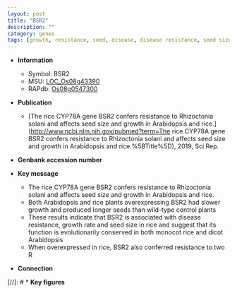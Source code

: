 ```yaml
---
layout: post
title: "BSR2"
description: ""
category: genes
tags: [growth, resistance, seed, disease, disease resistance, seed size, growth rate]
---
```


* **Information**  
    + Symbol: BSR2  
    + MSU: [LOC_Os08g43390](http://rice.plantbiology.msu.edu/cgi-bin/ORF_infopage.cgi?orf=LOC_Os08g43390)  
    + RAPdb: [Os08g0547300](http://rapdb.dna.affrc.go.jp/viewer/gbrowse_details/irgsp1?name=Os08g0547300)  

* **Publication**  
    + [The rice CYP78A gene BSR2 confers resistance to Rhizoctonia solani and affects seed size and growth in Arabidopsis and rice.](http://www.ncbi.nlm.nih.gov/pubmed?term=The rice CYP78A gene BSR2 confers resistance to Rhizoctonia solani and affects seed size and growth in Arabidopsis and rice.%5BTitle%5D), 2019, Sci Rep.

* **Genbank accession number**  

* **Key message**  
    + The rice CYP78A gene BSR2 confers resistance to Rhizoctonia solani and affects seed size and growth in Arabidopsis and rice.
    + Both Arabidopsis and rice plants overexpressing BSR2 had slower growth and produced longer seeds than wild-type control plants
    + These results indicate that BSR2 is associated with disease resistance, growth rate and seed size in rice and suggest that its function is evolutionarily conserved in both monocot rice and dicot Arabidopsis
    + When overexpressed in rice, BSR2 also conferred resistance to two R

* **Connection**  

[//]: # * **Key figures**  


